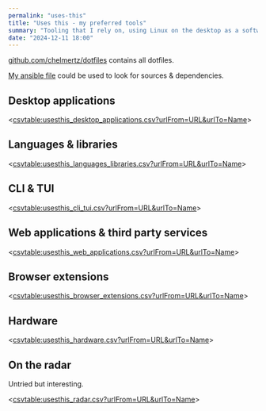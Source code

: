 ```yaml
---
permalink: "uses-this"
title: "Uses this - my preferred tools"
summary: "Tooling that I rely on, using Linux on the desktop as a software engineer"
date: "2024-12-11 18:00"
---
```


[github.com/chelmertz/dotfiles](https://github.com/chelmertz/dotfiles) contains all dotfiles.

[My ansible file](https://github.com/chelmertz/dotfiles/blob/master/ansible-laptop.yml) could be used to look for sources & dependencies.

## Desktop applications

<<csvtable:usesthis_desktop_applications.csv?urlFrom=URL&urlTo=Name>>

## Languages & libraries

<<csvtable:usesthis_languages_libraries.csv?urlFrom=URL&urlTo=Name>>

## CLI & TUI

<<csvtable:usesthis_cli_tui.csv?urlFrom=URL&urlTo=Name>>

## Web applications & third party services

<<csvtable:usesthis_web_applications.csv?urlFrom=URL&urlTo=Name>>

## Browser extensions

<<csvtable:usesthis_browser_extensions.csv?urlFrom=URL&urlTo=Name>>

## Hardware

<<csvtable:usesthis_hardware.csv?urlFrom=URL&urlTo=Name>>

## On the radar

Untried but interesting.

<<csvtable:usesthis_radar.csv?urlFrom=URL&urlTo=Name>>

